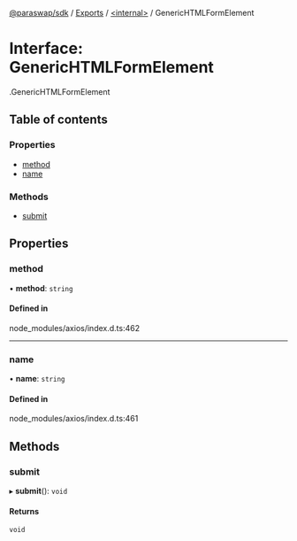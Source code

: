 [@paraswap/sdk](../README.md) / [Exports](../modules.md) / [<internal\>](../modules/internal_.md) / GenericHTMLFormElement

# Interface: GenericHTMLFormElement

[<internal>](../modules/internal_.md).GenericHTMLFormElement

## Table of contents

### Properties

- [method](internal_.GenericHTMLFormElement.md#method)
- [name](internal_.GenericHTMLFormElement.md#name)

### Methods

- [submit](internal_.GenericHTMLFormElement.md#submit)

## Properties

### method

• **method**: `string`

#### Defined in

node_modules/axios/index.d.ts:462

___

### name

• **name**: `string`

#### Defined in

node_modules/axios/index.d.ts:461

## Methods

### submit

▸ **submit**(): `void`

#### Returns

`void`
